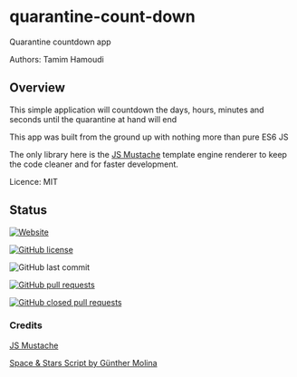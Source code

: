 # quarantine-count-down

Quarantine countdown app

Authors: Tamim Hamoudi

## Overview

This simple application will countdown the days, hours, minutes and seconds until the quarantine at hand will end

This app was built from the ground up with nothing more than pure ES6 JS 

The only library here is the [JS Mustache](https://github.com/janl/mustache.js) template engine renderer to keep the code cleaner and for faster development.

Licence: MIT

## Status

[![Website](https://img.shields.io/website?down_color=red&down_message=down&style=flat-square&up_color=blue&up_message=up%20and%20running&url=https%3A%2F%2Fcity-explorer-api-thamudi.herokuapp.com%2F)](https://thamudi.github.io/quarantine-count-down/index.html)

[![GitHub license](https://img.shields.io/github/license/thamudi/quarantine-count-down?style=flat-square)](https://github.com/thamudi/quarantine-count-down/blob/master/LICENSE)

![GitHub last commit](https://img.shields.io/github/last-commit/thamudi/quarantine-count-down?style=flat-square)

[![GitHub pull requests](https://img.shields.io/github/issues-pr-raw/thamudi/quarantine-count-down?style=flat-square)](https://github.com/thamudi/quarantine-count-down/pulls)

[![GitHub closed pull requests](https://img.shields.io/github/issues-pr-closed-raw/thamudi/quarantine-count-down?style=flat-square)](https://github.com/thamudi/quarantine-count-down/pulls?q=is%3Apr+is%3Aclosed)


### Credits
[JS Mustache](https://github.com/janl/mustache.js)

[Space & Stars Script by Günther Molina](https://codepen.io/Gtr487/pen/POPwyY)
